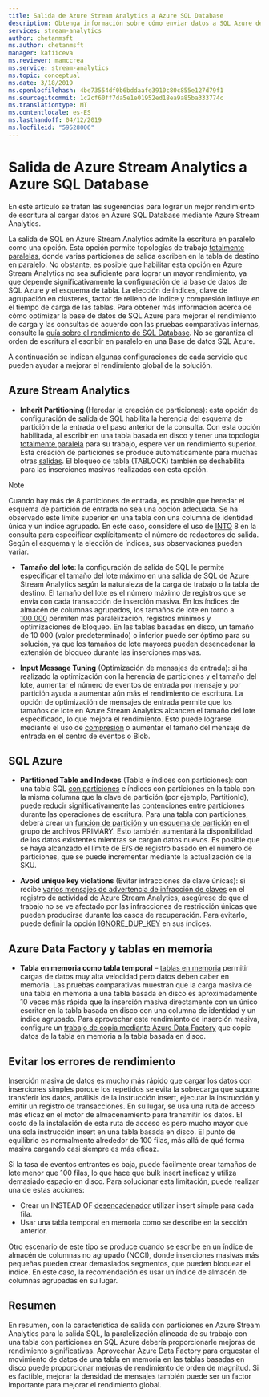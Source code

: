 ```yaml
---
title: Salida de Azure Stream Analytics a Azure SQL Database
description: Obtenga información sobre cómo enviar datos a SQL Azure desde Azure Stream Analytics y lograr mayores tasas de rendimiento de escritura.
services: stream-analytics
author: chetanmsft
ms.author: chetanmsft
manager: katiiceva
ms.reviewer: mamccrea
ms.service: stream-analytics
ms.topic: conceptual
ms.date: 3/18/2019
ms.openlocfilehash: 4be73554df0b6bddaafe3910c80c855e127d79f1
ms.sourcegitcommit: 1c2cf60ff7da5e1e01952ed18ea9a85ba333774c
ms.translationtype: MT
ms.contentlocale: es-ES
ms.lasthandoff: 04/12/2019
ms.locfileid: "59528006"
---
```

# <a name="azure-stream-analytics-output-to-azure-sql-database"></a>Salida de Azure Stream Analytics a Azure SQL Database

En este artículo se tratan las sugerencias para lograr un mejor rendimiento de escritura al cargar datos en Azure SQL Database mediante Azure Stream Analytics.

La salida de SQL en Azure Stream Analytics admite la escritura en paralelo como una opción. Esta opción permite topologías de trabajo [totalmente paralelas](stream-analytics-parallelization.md#embarrassingly-parallel-jobs), donde varias particiones de salida escriben en la tabla de destino en paralelo. No obstante, es posible que habilitar esta opción en Azure Stream Analytics no sea suficiente para lograr un mayor rendimiento, ya que depende significativamente la configuración de la base de datos de SQL Azure y el esquema de tabla. La elección de índices, clave de agrupación en clústeres, factor de relleno de índice y compresión influye en el tiempo de carga de las tablas. Para obtener más información acerca de cómo optimizar la base de datos de SQL Azure para mejorar el rendimiento de carga y las consultas de acuerdo con las pruebas comparativas internas, consulte la [guía sobre el rendimiento de SQL Database](../sql-database/sql-database-performance-guidance.md). No se garantiza el orden de escritura al escribir en paralelo en una Base de datos SQL Azure.

A continuación se indican algunas configuraciones de cada servicio que pueden ayudar a mejorar el rendimiento global de la solución.

## <a name="azure-stream-analytics"></a>Azure Stream Analytics

- **Inherit Partitioning** (Heredar la creación de particiones): esta opción de configuración de salida de SQL habilita la herencia del esquema de partición de la entrada o el paso anterior de la consulta. Con esta opción habilitada, al escribir en una tabla basada en disco y tener una topología [totalmente paralela](stream-analytics-parallelization.md#embarrassingly-parallel-jobs) para su trabajo, espere ver un rendimiento superior. Esta creación de particiones se produce automáticamente para muchas otras [salidas](stream-analytics-parallelization.md#partitions-in-sources-and-sinks). El bloqueo de tabla (TABLOCK) también se deshabilita para las inserciones masivas realizadas con esta opción.

> [!NOTE] 
> Cuando hay más de 8 particiones de entrada, es posible que heredar el esquema de partición de entrada no sea una opción adecuada. Se ha observado este límite superior en una tabla con una columna de identidad única y un índice agrupado. En este caso, considere el uso de [INTO](https://docs.microsoft.com/stream-analytics-query/into-azure-stream-analytics#into-shard-count) 8 en la consulta para especificar explícitamente el número de redactores de salida. Según el esquema y la elección de índices, sus observaciones pueden variar.

- **Tamaño del lote**: la configuración de salida de SQL le permite especificar el tamaño del lote máximo en una salida de SQL de Azure Stream Analytics según la naturaleza de la carga de trabajo o la tabla de destino. El tamaño del lote es el número máximo de registros que se envía con cada transacción de inserción masiva. En los índices de almacén de columnas agrupados, los tamaños de lote en torno a [100 000](https://docs.microsoft.com/sql/relational-databases/indexes/columnstore-indexes-data-loading-guidance) permiten más paralelización, registros mínimos y optimizaciones de bloqueo. En las tablas basadas en disco, un tamaño de 10 000 (valor predeterminado) o inferior puede ser óptimo para su solución, ya que los tamaños de lote mayores pueden desencadenar la extensión de bloqueo durante las inserciones masivas.

- **Input Message Tuning** (Optimización de mensajes de entrada): si ha realizado la optimización con la herencia de particiones y el tamaño del lote, aumentar el número de eventos de entrada por mensaje y por partición ayuda a aumentar aún más el rendimiento de escritura. La opción de optimización de mensajes de entrada permite que los tamaños de lote en Azure Stream Analytics alcancen el tamaño del lote especificado, lo que mejora el rendimiento. Esto puede lograrse mediante el uso de [compresión](stream-analytics-define-inputs.md) o aumentar el tamaño del mensaje de entrada en el centro de eventos o Blob.

## <a name="sql-azure"></a>SQL Azure

- **Partitioned Table and Indexes** (Tabla e índices con particiones): con una tabla SQL [con particiones](https://docs.microsoft.com/sql/relational-databases/partitions/partitioned-tables-and-indexes?view=sql-server-2017) e índices con particiones en la tabla con la misma columna que la clave de partición (por ejemplo, PartitionId), puede reducir significativamente las contenciones entre particiones durante las operaciones de escritura. Para una tabla con particiones, deberá crear un [función de partición](https://docs.microsoft.com/sql/t-sql/statements/create-partition-function-transact-sql?view=sql-server-2017) y un [esquema de partición](https://docs.microsoft.com/sql/t-sql/statements/create-partition-scheme-transact-sql?view=sql-server-2017) en el grupo de archivos PRIMARY. Esto también aumentará la disponibilidad de los datos existentes mientras se cargan datos nuevos. Es posible que se haya alcanzado el límite de E/S de registro basado en el número de particiones, que se puede incrementar mediante la actualización de la SKU.

- **Avoid unique key violations** (Evitar infracciones de clave únicas): si recibe [varios mensajes de advertencia de infracción de claves](stream-analytics-common-troubleshooting-issues.md#handle-duplicate-records-in-azure-sql-database-output) en el registro de actividad de Azure Stream Analytics, asegúrese de que el trabajo no se ve afectado por las infracciones de restricción únicas que pueden producirse durante los casos de recuperación. Para evitarlo, puede definir la opción [IGNORE\_DUP\_KEY](stream-analytics-common-troubleshooting-issues.md#handle-duplicate-records-in-azure-sql-database-output) en sus índices.

## <a name="azure-data-factory-and-in-memory-tables"></a>Azure Data Factory y tablas en memoria

- **Tabla en memoria como tabla temporal** – [tablas en memoria](/sql/relational-databases/in-memory-oltp/in-memory-oltp-in-memory-optimization) permitir cargas de datos muy alta velocidad pero datos deben caber en memoria. Las pruebas comparativas muestran que la carga masiva de una tabla en memoria a una tabla basada en disco es aproximadamente 10 veces más rápida que la inserción masiva directamente con un único escritor en la tabla basada en disco con una columna de identidad y un índice agrupado. Para aprovechar este rendimiento de inserción masiva, configure un [trabajo de copia mediante Azure Data Factory](../data-factory/connector-azure-sql-database.md) que copie datos de la tabla en memoria a la tabla basada en disco.

## <a name="avoiding-performance-pitfalls"></a>Evitar los errores de rendimiento
Inserción masiva de datos es mucho más rápido que cargar los datos con inserciones simples porque los repetidos se evita la sobrecarga que supone transferir los datos, análisis de la instrucción insert, ejecutar la instrucción y emitir un registro de transacciones. En su lugar, se usa una ruta de acceso más eficaz en el motor de almacenamiento para transmitir los datos. El costo de la instalación de esta ruta de acceso es pero mucho mayor que una sola instrucción insert en una tabla basada en disco. El punto de equilibrio es normalmente alrededor de 100 filas, más allá de qué forma masiva cargando casi siempre es más eficaz. 

Si la tasa de eventos entrantes es baja, puede fácilmente crear tamaños de lote menor que 100 filas, lo que hace que bulk insert ineficaz y utiliza demasiado espacio en disco. Para solucionar esta limitación, puede realizar una de estas acciones:
* Crear un INSTEAD OF [desencadenador](/sql/t-sql/statements/create-trigger-transact-sql) utilizar insert simple para cada fila.
* Usar una tabla temporal en memoria como se describe en la sección anterior.

Otro escenario de este tipo se produce cuando se escribe en un índice de almacén de columnas no agrupado (NCCI), donde inserciones masivas más pequeñas pueden crear demasiados segmentos, que pueden bloquear el índice. En este caso, la recomendación es usar un índice de almacén de columnas agrupadas en su lugar.

## <a name="summary"></a>Resumen

En resumen, con la característica de salida con particiones en Azure Stream Analytics para la salida SQL, la paralelización alineada de su trabajo con una tabla con particiones en SQL Azure debería proporcionarle mejoras de rendimiento significativas. Aprovechar Azure Data Factory para orquestar el movimiento de datos de una tabla en memoria en las tablas basadas en disco puede proporcionar mejoras de rendimiento de orden de magnitud. Si es factible, mejorar la densidad de mensajes también puede ser un factor importante para mejorar el rendimiento global.
